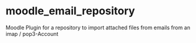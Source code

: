moodle_email_repository
=======================

Moodle Plugin for a repository to import attached files from emails from an imap / pop3-Account
